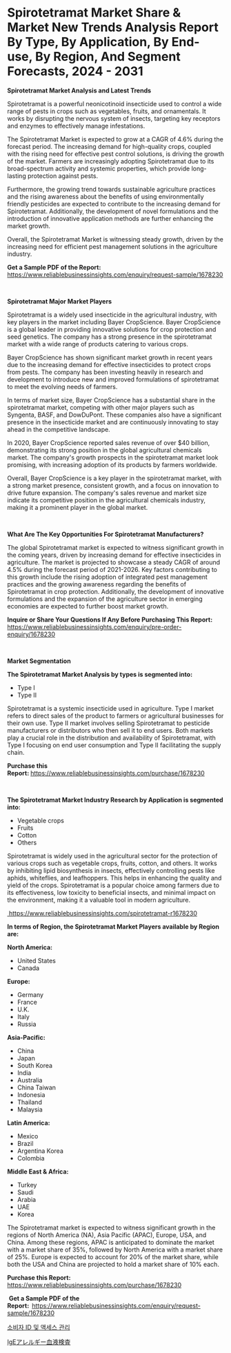 <p><h1>Spirotetramat Market Share & Market New Trends Analysis Report By Type, By Application, By End-use, By Region, And Segment Forecasts, 2024 - 2031</h1></p><p><strong>Spirotetramat Market Analysis and Latest Trends</strong></p>
<p><p>Spirotetramat is a powerful neonicotinoid insecticide used to control a wide range of pests in crops such as vegetables, fruits, and ornamentals. It works by disrupting the nervous system of insects, targeting key receptors and enzymes to effectively manage infestations.</p><p>The Spirotetramat Market is expected to grow at a CAGR of 4.6% during the forecast period. The increasing demand for high-quality crops, coupled with the rising need for effective pest control solutions, is driving the growth of the market. Farmers are increasingly adopting Spirotetramat due to its broad-spectrum activity and systemic properties, which provide long-lasting protection against pests.</p><p>Furthermore, the growing trend towards sustainable agriculture practices and the rising awareness about the benefits of using environmentally friendly pesticides are expected to contribute to the increasing demand for Spirotetramat. Additionally, the development of novel formulations and the introduction of innovative application methods are further enhancing the market growth.</p><p>Overall, the Spirotetramat Market is witnessing steady growth, driven by the increasing need for efficient pest management solutions in the agriculture industry.</p></p>
<p><strong>Get a Sample PDF of the Report:&nbsp;</strong> <a href="https://www.reliablebusinessinsights.com/enquiry/request-sample/1678230">https://www.reliablebusinessinsights.com/enquiry/request-sample/1678230</a></p>
<p>&nbsp;</p>
<p><strong>Spirotetramat Major Market Players</strong></p>
<p><p>Spirotetramat is a widely used insecticide in the agricultural industry, with key players in the market including Bayer CropScience. Bayer CropScience is a global leader in providing innovative solutions for crop protection and seed genetics. The company has a strong presence in the spirotetramat market with a wide range of products catering to various crops.</p><p>Bayer CropScience has shown significant market growth in recent years due to the increasing demand for effective insecticides to protect crops from pests. The company has been investing heavily in research and development to introduce new and improved formulations of spirotetramat to meet the evolving needs of farmers.</p><p>In terms of market size, Bayer CropScience has a substantial share in the spirotetramat market, competing with other major players such as Syngenta, BASF, and DowDuPont. These companies also have a significant presence in the insecticide market and are continuously innovating to stay ahead in the competitive landscape.</p><p>In 2020, Bayer CropScience reported sales revenue of over $40 billion, demonstrating its strong position in the global agricultural chemicals market. The company's growth prospects in the spirotetramat market look promising, with increasing adoption of its products by farmers worldwide.</p><p>Overall, Bayer CropScience is a key player in the spirotetramat market, with a strong market presence, consistent growth, and a focus on innovation to drive future expansion. The company's sales revenue and market size indicate its competitive position in the agricultural chemicals industry, making it a prominent player in the global market.</p></p>
<p>&nbsp;</p>
<p><strong>What Are The Key Opportunities For Spirotetramat Manufacturers?</strong></p>
<p><p>The global Spirotetramat market is expected to witness significant growth in the coming years, driven by increasing demand for effective insecticides in agriculture. The market is projected to showcase a steady CAGR of around 4.5% during the forecast period of 2021-2026. Key factors contributing to this growth include the rising adoption of integrated pest management practices and the growing awareness regarding the benefits of Spirotetramat in crop protection. Additionally, the development of innovative formulations and the expansion of the agriculture sector in emerging economies are expected to further boost market growth.</p></p>
<p><strong>Inquire or Share Your Questions If Any Before Purchasing This Report:</strong> <a href="https://www.reliablebusinessinsights.com/enquiry/pre-order-enquiry/1678230">https://www.reliablebusinessinsights.com/enquiry/pre-order-enquiry/1678230</a></p>
<p>&nbsp;</p>
<p><strong>Market Segmentation</strong></p>
<p><strong>The Spirotetramat Market Analysis by types is segmented into:</strong></p>
<p><ul><li>Type I</li><li>Type II</li></ul></p>
<p><p>Spirotetramat is a systemic insecticide used in agriculture. Type I market refers to direct sales of the product to farmers or agricultural businesses for their own use. Type II market involves selling Spirotetramat to pesticide manufacturers or distributors who then sell it to end users. Both markets play a crucial role in the distribution and availability of Spirotetramat, with Type I focusing on end user consumption and Type II facilitating the supply chain.</p></p>
<p><strong>Purchase this Report:&nbsp;</strong><a href="https://www.reliablebusinessinsights.com/purchase/1678230">https://www.reliablebusinessinsights.com/purchase/1678230</a></p>
<p>&nbsp;</p>
<p><strong>The Spirotetramat Market Industry Research by Application is segmented into:</strong></p>
<p><ul><li>Vegetable crops</li><li>Fruits</li><li>Cotton</li><li>Others</li></ul></p>
<p><p>Spirotetramat is widely used in the agricultural sector for the protection of various crops such as vegetable crops, fruits, cotton, and others. It works by inhibiting lipid biosynthesis in insects, effectively controlling pests like aphids, whiteflies, and leafhoppers. This helps in enhancing the quality and yield of the crops. Spirotetramat is a popular choice among farmers due to its effectiveness, low toxicity to beneficial insects, and minimal impact on the environment, making it a valuable tool in modern agriculture.</p></p>
<p><a href="https://www.reliablebusinessinsights.com/spirotetramat-r1678230">&nbsp;https://www.reliablebusinessinsights.com/spirotetramat-r1678230</a></p>
<p><strong>In terms of Region, the Spirotetramat Market Players available by Region are:</strong></p>
<p>
    <p> <strong> North America: </strong>
        <ul>
            <li>United States</li>
            <li>Canada</li>
        </ul>
        </p> 
    <p> <strong> Europe: </strong>
        <ul>
            <li>Germany</li>
            <li>France</li>
            <li>U.K.</li>
            <li>Italy</li>
            <li>Russia</li>
        </ul>
        </p> 
    <p> <strong> Asia-Pacific: </strong>
        <ul>
            <li>China</li>
            <li>Japan</li>
            <li>South Korea</li>
            <li>India</li>
            <li>Australia</li>
            <li>China Taiwan</li>
            <li>Indonesia</li>
            <li>Thailand</li>
            <li>Malaysia</li>
        </ul>
        </p> 
    <p> <strong> Latin America: </strong>
        <ul>
            <li>Mexico</li>
            <li>Brazil</li>
            <li>Argentina Korea</li>
            <li>Colombia</li>
        </ul>
        </p> 
    <p> <strong> Middle East & Africa: </strong>
        <ul>
            <li>Turkey</li>
            <li>Saudi</li>
            <li>Arabia</li>
            <li>UAE</li>
            <li>Korea</li>
        </ul>
    </p>
    </p>
<p><p>The Spirotetramat market is expected to witness significant growth in the regions of North America (NA), Asia Pacific (APAC), Europe, USA, and China. Among these regions, APAC is anticipated to dominate the market with a market share of 35%, followed by North America with a market share of 25%. Europe is expected to account for 20% of the market share, while both the USA and China are projected to hold a market share of 10% each.</p></p>
<p><strong>Purchase this Report: </strong><a href="https://www.reliablebusinessinsights.com/purchase/1678230">https://www.reliablebusinessinsights.com/purchase/1678230</a></p>
<p>&nbsp;<strong>Get a Sample PDF of the Report:&nbsp;&nbsp;</strong><a href="https://www.reliablebusinessinsights.com/enquiry/request-sample/1678230">https://www.reliablebusinessinsights.com/enquiry/request-sample/1678230</a></p>
<p><strong></strong></p>
<p><p><a href="https://github.com/hzumrdvas204296/Market-Research-Report-List-3/blob/main/5287837185376.md">소비자 ID 및 액세스 관리</a></p><p><a href="https://github.com/avbqbctihcbe2/Market-Research-Report-List-3/blob/main/8891853182568.md">IgEアレルギー血液検査</a></p></p>